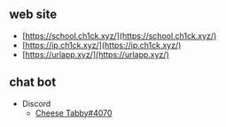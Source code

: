 ## web site
- [https://school.ch1ck.xyz/](https://school.ch1ck.xyz/)
- [https://ip.ch1ck.xyz/](https://ip.ch1ck.xyz/)
- [https://urlapp.xyz/](https://urlapp.xyz/)

## chat bot
- Discord
    - [Cheese Tabby#4070](https://discord.com/api/oauth2/authorize?client_id=730797542065045504&permissions=35904&scope=bot)
